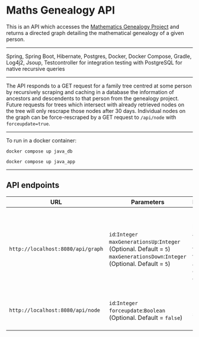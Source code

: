# Maths Genealogy API

This is an API which accesses the [Mathematics Genealogy Project](https://www.mathgenealogy.org) and returns a directed graph detailing the mathematical genealogy of a given person. 

------------------

Spring, Spring Boot, Hibernate, Postgres, Docker, Docker Compose, Gradle, Log4j2, Jsoup, Testcontroller for integration testing with PostgreSQL for native recursive queries

------------------

The API responds to a GET request for a family tree centred at some person by recursively scraping and caching in a database the information of ancestors and descendents to that person from the genealogy project. Future requests for trees which intersect with already retrieved nodes on the tree will only rescrape those nodes after 30 days. Individual nodes on the graph can be force-rescraped by a GET request to `/api/node` with `forceupdate=true`.

------------------
To run in a docker container:

```docker compose up java_db```

```docker compose up java_app```

------------------

API endpoints
-----

| URL | Parameters                                                                                                                         | Return                                                                                                                                                                                                                                                  | Description                                                                                                                                                                                                                                                                                                                                                                   |
|-----|------------------------------------------------------------------------------------------------------------------------------------|:--------------------------------------------------------------------------------------------------------------------------------------------------------------------------------------------------------------------------------------------------------|-------------------------------------------------------------------------------------------------------------------------------------------------------------------------------------------------------------------------------------------------------------------------------------------------------------------------------------------------------------------------------|
| `http://localhost:8080/api/graph` | `id`:`Integer`<br/>`maxGenerationsUp`:`Integer` (Optional. Default = `5`)<br/>`maxGenerationsDown`:`Integer` (Optional. Default = `5`) | Returns a list of `nodes` and `edges` representing the family tree centred at `id` as a directed graph.                                                                                                                                                 | Returns a graph centred at the person with base `id` according to their https://www.mathgenealogy.org url (for example Isaac Newton has id `74313` corresponding to entry https://www.mathgenealogy.org/id.php?id=74313). `maxGenerationsUp` and `maxGenerationsDown` set the maximum number of steps up or down the family tree which will be returned as part of the graph. |
| `http://localhost:8080/api/node`    | `id`:`Integer`<br/>`forceupdate`:`Boolean` (Optional. Default = `false`)                                                           | Returns a single node.                                                                                                                                                                                                                                  | Returns a single node from the cached scraped information if available, or if out of date or `forceupdate` is set to `true`, scrapes from the genealogy project before returning up-to-date data.                                                                                                                                                                             |




